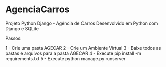 # AgenciaCarros
Projeto Python Django - Agência de Carros
Desenvolvido em Python com Django e SQLite

Passos:

1 - Crie uma pasta AGECAR
2 - Crie um Ambiente Virtual
3 - Baixe todos as pastas e arquivos para a pasta AGECAR
4 - Execute pip install -m requirements.txt 
5 - Execute python manage.py runserver

